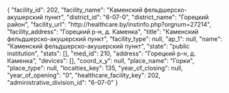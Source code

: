 {
    "facility_id": 202,
    "facility_name": "Каменский фельдшерско-акушерский пункт",
    "district_id": "6-07-0",
    "district_name": "Горецкий район",
    "facility_url": "http:\/\/healthcare.by\/instinfo.php?orgnum=27214",
    "facility_address": "Горецкий р-н, д. Каменка",
    "title": "Каменский фельдшерско-акушерский пункт",
    "facility_type": null,
    "ap_1": null,
    "name": "Каменский фельдшерско-акушерский пункт",
    "state": "public institution",
    "stats": [],
    "med_id": 210,
    "address": "Горецкий р-н, д. Каменка",
    "devices": [],
    "coord_x_y": null,
    "place_name": "Горки",
    "place_type": null,
    "localties_key": 135,
    "year_of_closing": null,
    "year_of_opening": "0",
    "healthcare_facility_key": 202,
    "administrative_division_id": "6-07-0"
}